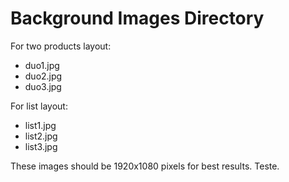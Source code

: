 # Background Images Directory



For two products layout:
- duo1.jpg
- duo2.jpg
- duo3.jpg

For list layout:
- list1.jpg
- list2.jpg
- list3.jpg

These images should be 1920x1080 pixels for best results.
Teste. 